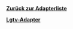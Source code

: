 [**Zurück zur Adapterliste**](/adapterref/adapterliste.md)

[**Lgtv-Adapter**](/adapterref/docs/iobroker.lgtv/de/README.md)
